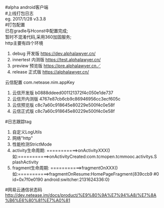 #alpha android客户端  
#上线打包日志  
 eg. 2017/1/28 v3.3.8  
#打包配置  
 已在gradle与Hconst中配置完成;  
 暂时不混淆代码,采用360加固服务;  
 http主要有四个环境  
 1. debug     开发版   https://dev.alphalawyer.cn/  
 2. innertest 内测版   https://test.alphalawyer.cn/  
 3. preview   预览版   https://pre.alphalawyer.cn／  
 4. release   正式版   https://alphalawyer.cn/  
 
 云信配置 com.netease.nim.appKey
 1. 云信开发版 b0888ddeed001121372f4c050e1de737
 2. 云信开内测版 4767e87cb6cb9c86946956cc3ecf605c
 3. 云信预览版 c8c7a60c918645e80229e500f4c0e58f
 4. 云信正式版 c8c7a60c918645e80229e500f4c0e58f
 
#日志跟踪tag
1. 自定义LogUtils
2. 网络"http"
3. 性能检测StrictMode
4. activity生命周期:  ===========>onActivityXXX() 如:===========>onActivityCreated:com.tcmopen.tcmmooc.activitys.SplashActivity
5. fragment生命周期:  ===========>fragmentOnXXX() 如:===========>fragmentOnResume:HomePageFragment{839ccb9 #0 id=0x7f0e0190 android:switcher:2131624336:0}  


#网易云通信状态码
  http://dev.netease.im/docs/product/%E9%80%9A%E7%94%A8/%E7%8A%B6%E6%80%81%E7%A0%81  